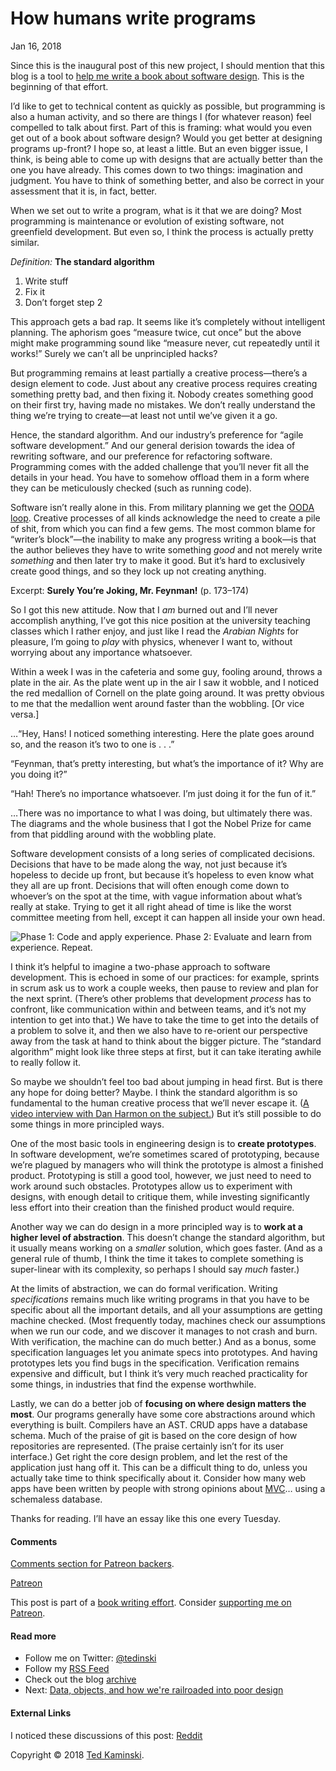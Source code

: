 # How humans write programs

Jan 16, 2018

Since this is the inaugural post of this new project, I should mention that this blog is a tool to [help me write a book about software design](https://www.tedinski.com/book/). This is the beginning of that effort.

I’d like to get to technical content as quickly as possible, but programming is also a human activity, and so there are things I (for whatever reason) feel compelled to talk about first. Part of this is framing: what would you even get out of a book about software design? Would you get better at designing programs up-front? I hope so, at least a little. But an even bigger issue, I think, is being able to come up with designs that are actually better than the one you have already. This comes down to two things: imagination and judgment. You have to think of something better, and also be correct in your assessment that it is, in fact, better.

When we set out to write a program, what is it that we are doing? Most programming is maintenance or evolution of existing software, not greenfield development. But even so, I think the process is actually pretty similar.

*Definition:* **The standard algorithm**

1. Write stuff
2. Fix it
3. Don’t forget step 2

This approach gets a bad rap. It seems like it’s completely without intelligent planning. The aphorism goes “measure twice, cut once” but the above might make programming sound like “measure never, cut repeatedly until it works!” Surely we can’t all be unprincipled hacks?

But programming remains at least partially a creative process—there’s a design element to code. Just about any creative process requires creating something pretty bad, and then fixing it. Nobody creates something good on their first try, having made no mistakes. We don’t really understand the thing we’re trying to create—at least not until we’ve given it a go.

Hence, the standard algorithm. And our industry’s preference for “agile software development.” And our general derision towards the idea of rewriting software, and our preference for refactoring software. Programming comes with the added challenge that you’ll never fit all the details in your head. You have to somehow offload them in a form where they can be meticulously checked (such as running code).

Software isn’t really alone in this. From military planning we get the [OODA loop](https://en.wikipedia.org/wiki/OODA_loop). Creative processes of all kinds acknowledge the need to create a pile of shit, from which you can find a few gems. The most common blame for “writer’s block”—the inability to make any progress writing a book—is that the author believes they have to write something *good* and not merely write *something* and then later try to make it good. But it’s hard to exclusively create good things, and so they lock up not creating anything.

Excerpt: **Surely You’re Joking, Mr. Feynman!** (p. 173–174)

So I got this new attitude. Now that I *am* burned out and I’ll never accomplish anything, I’ve got this nice position at the university teaching classes which I rather enjoy, and just like I read the *Arabian Nights* for pleasure, I’m going to *play* with physics, whenever I want to, without worrying about any importance whatsoever.

Within a week I was in the cafeteria and some guy, fooling around, throws a plate in the air. As the plate went up in the air I saw it wobble, and I noticed the red medallion of Cornell on the plate going around. It was pretty obvious to me that the medallion went around faster than the wobbling. [Or vice versa.]

…“Hey, Hans! I noticed something interesting. Here the plate goes around so, and the reason it’s two to one is . . .”

“Feynman, that’s pretty interesting, but what’s the importance of it? Why are you doing it?”

“Hah! There’s no importance whatsoever. I’m just doing it for the fun of it.”

…There was no importance to what I was doing, but ultimately there was. The diagrams and the whole business that I got the Nobel Prize for came from that piddling around with the wobbling plate.

Software development consists of a long series of complicated decisions. Decisions that have to be made along the way, not just because it’s hopeless to decide up front, but because it’s hopeless to even know what they all are up front. Decisions that will often enough come down to whoever’s on the spot at the time, with vague information about what’s really at stake. Trying to get it all right ahead of time is like the worst committee meeting from hell, except it can happen all inside your own head.

![Phase 1: Code and apply experience. Phase 2: Evaluate and learn from experience. Repeat.](https://www.tedinski.com/assets/two-phase-model.svg)

I think it’s helpful to imagine a two-phase approach to software development. This is echoed in some of our practices: for example, sprints in scrum ask us to work a couple weeks, then pause to review and plan for the next sprint. (There’s other problems that development *process* has to confront, like communication within and between teams, and it’s not my intention to get into that.) We have to take the time to get into the details of a problem to solve it, and then we also have to re-orient our perspective away from the task at hand to think about the bigger picture. The “standard algorithm” might look like three steps at first, but it can take iterating awhile to really follow it.

So maybe we shouldn’t feel too bad about jumping in head first. But is there any hope for doing better? Maybe. I think the standard algorithm is so fundamental to the human creative process that we’ll never escape it. ([A video interview with Dan Harmon on the subject.](https://www.youtube.com/watch?v=RgT1OobFArg)) But it’s still possible to do some things in more principled ways.

One of the most basic tools in engineering design is to **create prototypes**. In software development, we’re sometimes scared of prototyping, because we’re plagued by managers who will think the prototype is almost a finished product. Prototyping is still a good tool, however, we just need to need to work around such obstacles. Prototypes allow us to experiment with designs, with enough detail to critique them, while investing significantly less effort into their creation than the finished product would require.

Another way we can do design in a more principled way is to **work at a higher level of abstraction**. This doesn’t change the standard algorithm, but it usually means working on a *smaller* solution, which goes faster. (And as a general rule of thumb, I think the time it takes to complete something is super-linear with its complexity, so perhaps I should say *much* faster.)

At the limits of abstraction, we can do formal verification. Writing *specifications* remains much like writing programs in that you have to be specific about all the important details, and all your assumptions are getting machine checked. (Most frequently today, machines check our assumptions when we run our code, and we discover it manages to not crash and burn. With verification, the machine can do much better.) And as a bonus, some specification languages let you animate specs into prototypes. And having prototypes lets you find bugs in the specification. Verification remains expensive and difficult, but I think it’s very much reached practicality for some things, in industries that find the expense worthwhile.

Lastly, we can do a better job of **focusing on where design matters the most**. Our programs generally have some core abstractions around which everything is built. Compilers have an AST. CRUD apps have a database schema. Much of the praise of git is based on the core design of how repositories are represented. (The praise certainly isn’t for its user interface.) Get right the core design problem, and let the rest of the application just hang off it. This can be a difficult thing to do, unless you actually take time to think specifically about it. Consider how many web apps have been written by people with strong opinions about [MVC](https://en.wikipedia.org/wiki/Model–view–controller)… using a schemaless database.

Thanks for reading. I’ll have an essay like this one every Tuesday.

#### Comments

[Comments section for Patreon backers](https://www.patreon.com/posts/16437052).

[Patreon](https://www.patreon.com/tedinski)

This post is part of a [book writing effort](https://www.tedinski.com/book/). Consider [supporting me on Patreon](https://www.patreon.com/tedinski).

#### Read more

- Follow me on Twitter: [@tedinski](https://www.twitter.com/tedinski/)
- Follow my [RSS Feed](https://www.tedinski.com/feed.xml)
- Check out the blog [archive](https://www.tedinski.com/archive/)
- Next: [Data, objects, and how we're railroaded into poor design](https://www.tedinski.com/2018/01/23/data-objects-and-being-railroaded-into-misdesign.html)

#### External Links

I noticed these discussions of this post: [Reddit](https://www.reddit.com/r/programming/comments/7r1uvd/how_humans_write_programs/)

Copyright © 2018 [Ted Kaminski](https://www.tedinski.com/about/).